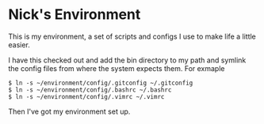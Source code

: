# Nick's Environment #

This is my environment, a set of scripts and configs I use to make life a little easier.

I have this checked out and add the bin directory to my path and symlink the config files from where the system expects them.  For exmaple

	$ ln -s ~/environment/config/.gitconfig ~/.gitconfig
	$ ln -s ~/environment/config/.bashrc ~/.bashrc
	$ ln -s ~/environment/config/.vimrc ~/.vimrc

Then I've got my environment set up.
